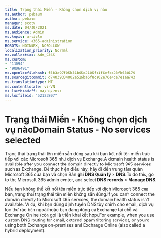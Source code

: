 ```yaml
---
title: Trạng thái Miền - Không chọn dịch vụ nào
ms.author: pebaum
author: pebaum
manager: scotv
ms.date: 04/30/2021
ms.audience: Admin
ms.topic: article
ms.service: o365-administration
ROBOTS: NOINDEX, NOFOLLOW
localization_priority: Normal
ms.collection: Adm_O365
ms.custom:
- "11094"
- "9006491"
ms.openlocfilehash: f5b3a07f05b31b05e2105fb1f6efbe23fb630179
ms.sourcegitcommit: d74039304002e526ba6f8ca02e76e4ce7e1aa743
ms.translationtype: MT
ms.contentlocale: vi-VN
ms.lasthandoff: 04/30/2021
ms.locfileid: "52125807"
---
```

# <a name="domain-status---no-services-selected"></a><span data-ttu-id="e3a5b-102">Trạng thái Miền - Không chọn dịch vụ nào</span><span class="sxs-lookup"><span data-stu-id="e3a5b-102">Domain Status - No services selected</span></span>

<span data-ttu-id="e3a5b-103">Trạng thái trạng thái tên miền sẵn dùng sau khi bạn kết nối tên miền trực tiếp với các Microsoft 365 như dịch vụ Exchange.</span><span class="sxs-lookup"><span data-stu-id="e3a5b-103">A domain health status is available after you connect the domain directly to Microsoft 365 services such as Exchange.</span></span> <span data-ttu-id="e3a5b-104">Để thực hiện điều này, hãy đi đến trung tâm quản Microsoft 365 của bạn và chọn Bản **ghi DNS Quản lý**  >  **DNS.**</span><span class="sxs-lookup"><span data-stu-id="e3a5b-104">To do this, go to the Microsoft 365 admin center, and select **DNS records** > **Manage DNS**.</span></span>

<span data-ttu-id="e3a5b-105">Nếu bạn không thể kết nối tên miền trực tiếp với dịch Microsoft 365 của bạn, trạng thái trạng thái tên miền không sẵn dùng.</span><span class="sxs-lookup"><span data-stu-id="e3a5b-105">If you can’t connect the domain directly to Microsoft 365 services, the domain health status isn't available.</span></span> <span data-ttu-id="e3a5b-106">Ví dụ, khi bạn dùng định tuyến DNS tùy chỉnh cho email, dịch vụ lọc thư rác bên ngoài hoặc bạn đang dùng cả Exchange tại chỗ và Exchange Online (còn gọi là triển khai kết hợp).</span><span class="sxs-lookup"><span data-stu-id="e3a5b-106">For example, when you use custom DNS routing for email, external spam filtering services, or you’re using both Exchange on-premises and Exchange Online (also called a hybrid deployment).</span></span>

